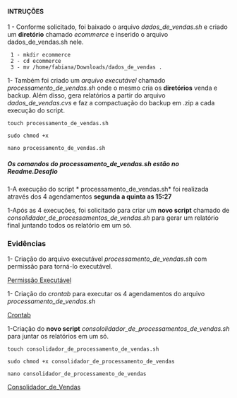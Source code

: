 
#### INTRUÇÕES

1 - Conforme solicitado, foi baixado o arquivo *dados_de_vendas.sh* e criado um **diretório** chamado *ecommerce* e inserido o arquivo dados_de_vendas.sh nele.
    
    
     1 - mkdir ecommerce
     2 - cd ecommerce
     3 - mv /home/fabiana/Downloads/dados_de_vendas .
     

    

1- Também foi criado um *arquivo executável* chamado *processamento_de_vendas.sh* onde o mesmo cria os **diretórios** venda e backup. Além disso, gera relatórios a partir do arquivo *dados_de_vendas.cvs* e faz a compactuação do backup em .zip a cada execução do script.
 
 `touch processamento_de_vendas.sh`

 `sudo chmod +x`

 `nano processamento_de_vendas.sh`

 ##### Os comandos do **processamento_de_vendas.sh** estão no Readme.Desafio


1-A execução do script * processamento_de_vendas.sh* foi realizada através dos 4 agendamentos **segunda a quinta as 15:27**

1-Após as 4 execuções, foi solicitado para criar um **novo script** chamado de *consolidador_de_processamentos_de_vendas.sh* para gerar um relatório final juntando todos os relatório em um só. 
    
### Evidências
 
1- Criação do arquivo executável *processamento_de_vendas.sh* com permissão para torná-lo executável.


[Permissão Executável](Sprint%201/Permissao_executavel.png)


1- Criação do *crontab* para executar os 4 agendamentos do arquivo *processamento_de_vendas.sh*

[Crontab](Sprint%201/crontab%20.png)


1-Criação do **novo script** *consololidador_de_processamentos_de_vendas.sh* para juntar os relatórios em um só. 

`touch consolidador_de_processamento_de_vendas.sh`

`sudo chmod +x consolidador_de_processamento_de_vendas` 

`nano consolidador_de_processamento_de_vendas`

[Consolidador_de_Vendas](Sprint%201/Consolidador_de_vendas.png)

